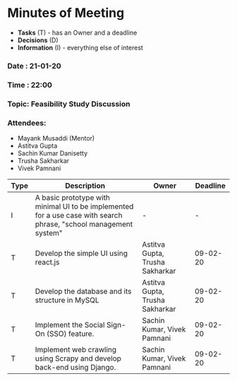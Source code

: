 # Minutes of Meeting
* **Tasks** (T) - has an Owner and a deadline
* **Decisions** (D)
* **Information** (I) - everything else of interest

### Date : 21-01-20
### Time : 22:00
### Topic: Feasibility Study Discussion
### Attendees: 
* Mayank Musaddi (Mentor)
* Astitva Gupta
* Sachin Kumar Danisetty
* Trusha Sakharkar
* Vivek Pamnani

Type | Description | Owner | Deadline
---- | ----------- | ----- | --------
I | A basic prototype with minimal UI to be implemented for a use case with search phrase, "school management system" | - | -
T | Develop the simple UI using react.js |  Astitva Gupta, Trusha Sakharkar | 09-02-20 
T | Develop the database and its structure in MySQL |  Astitva Gupta, Trusha Sakharkar | 09-02-20 
T | Implement the Social Sign-On (SSO) feature. | Sachin Kumar, Vivek Pamnani | 09-02-20
T | Implement web crawling using Scrapy and develop back-end using Django. | Sachin Kumar, Vivek Pamnani | 09-02-20

